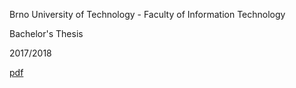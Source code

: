 Brno University of Technology - Faculty of Information Technology

Bachelor's Thesis

2017/2018

[pdf](https://github.com/europ/VUTBR-FIT-BT/blob/master/thesis/projekt.pdf)
